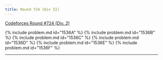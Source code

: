 ```yaml
---
title: Round 724 (Div II)
---
```


[Codeforces Round #724 (Div. 2)](https://codeforces.com/contest/1536)

{% include problem.md id="1536A" %}
{% include problem.md id="1536B" %}
{% include problem.md id="1536C" %}
{% include problem.md id="1536D" %}
{% include problem.md id="1536E" %}
{% include problem.md id="1536F" %}

* * *

<object data='notes/R-724.pdf' width='1000' height='1000' type='application/pdf'/>

